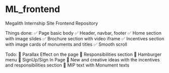 # ML_frontend

Megalith Internship Site Frontend Repository

Things done: 
✅ Page basic body
✅ Header, navbar, footer
✅ Home section with image slides
✅ Brochure section with video iframe
✅ Incentives section with image cards of monuments and titles 
✅ Smooth scroll

Todo:
🔳 Parallax Effect on the page
🔳 Responsibilities section
🔳 Hamburger menu
🔳 SignUp/Sign In Page
🔳 New and creative ideas with the incentives and responsibilities section
🔳 MIP text with Monument texts 